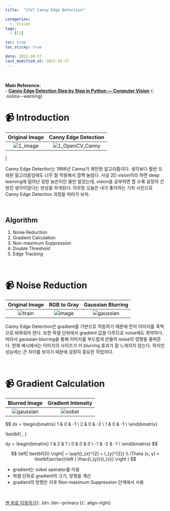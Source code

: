 ```yaml
---
title:  "[CV] Canny Edge Detection" 

categories:
  -  Vision
tags:
  - [CS]

toc: true
toc_sticky: true

date: 2022-10-27
last_modified_at: 2022-10-27
---
```


<br>

**Main Reference: <br>- [Canny Edge Detection Step by Step in Python — Computer Vision](https://towardsdatascience.com/canny-edge-detection-step-by-step-in-python-computer-vision-b49c3a2d8123)**
{: .notice--warning}

# 📹 Introduction

| Original Image | Canny Edge Detection |
|:-:|:-:|
|![1_image](https://user-images.githubusercontent.com/96368476/198345323-88f3c335-d2b4-416b-a246-c942b9b45d2c.jpg)|![1_OpenCV_Canny](https://user-images.githubusercontent.com/96368476/198345329-229ef3dd-0b78-43fb-bc4c-3c9deb75c481.jpg)
|

Canny Edge Detectior는 1986년 Canny가 제안한 알고리즘이다. 생각보다 훨씬 오래된 알고리즘임에도 너무 잘 작동해서 깜짝 놀랐다. 사실 2D vision이라 하면 deep learning에 밀려난 뒷방 늙은이인 줄만 알았는데, vision을 공부하면 할 수록 굉장히 건방진 생각이었다는 반성을 하게된다. 아무튼 오늘은 내가 좋아하는 기차 사진으로 Canny Edge Detection 과정을 따라가 보자.

<br>

## Algorithm

1. Noise Reduction
2. Gradient Calculation
3. Non-maximum Suppression
4. Double Threshold
5. Edge Tracking


<br>


# 📹 Noise Reduction

| Original Image | RGB to Gray | Gaussian Blurring |
|:-:|:-:|:-:|
|![train](https://user-images.githubusercontent.com/96368476/198351762-5f5e3478-9da7-4521-8343-4de8c87bfc70.jpeg)|![image](https://user-images.githubusercontent.com/96368476/198351779-e1372a28-7ace-405b-b06c-04683570fb2b.jpg)|![gaussian](https://user-images.githubusercontent.com/96368476/198351786-30363a61-b91c-400f-a4df-8c53e90ef986.jpg)|

Canny Edge Detection은 gradient를 기반으로 작동하기 때문에 먼저 이미지를 흑백으로 바꿔줘야 한다. 또한 픽셀 단위에서 gradient 값을 다루므로 noise에도 취약하다. 따라서 gaussian blurring을 통해 이미지를 부드럽게 만들어 noise의 영향을 줄여준다. 현재 예시에서는 이미지의 사이즈가 커 blurring 효과가 잘 느껴지지 않는다. 하지만 성능에는 큰 차이를 보이기 때문에 굉장히 중요한 작업이다.


<br>

# 📹 Gradient Calculation

| Blurred Image | Gradient Intensity |
|:-:|:-:|
|![gaussian](https://user-images.githubusercontent.com/96368476/198351786-30363a61-b91c-400f-a4df-8c53e90ef986.jpg)|![sobel](https://user-images.githubusercontent.com/96368476/198354252-371c8383-d88b-4c91-906b-c7755a09ff59.jpg)|





$$ dx = \begin{bmatrix}
1 & 0 & -1 \\
2 & 0 & -2 \\
1 & 0 & -1 \\
\end{bmatrix}

\textbf{    ,   }

dy = \begin{bmatrix}
1 & 2 & 1 \\
0 & 0 & 0 \\
-1 & -2 & -1 \\
\end{bmatrix}  $$

$$ \left| \textbf{G} \right| = \sqrt{I_{x}^{2} + I_{y}^{2}} \\
\Theta (x, y) = \textbf{arctan}\left ( \frac{I_{y}}{I_{x}} \right ) $$

- gradient는 sobel operator를 이용
- 픽셀 단위로 gradient의 크기, 방향을 계산
- gradient의 방향은 이후 Non-maximum Suppression 단계에서 사용



<br>




[맨 위로 이동하기](#){: .btn .btn--primary }{: .align-right}